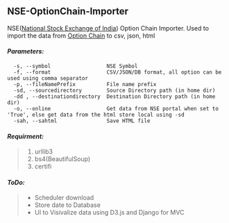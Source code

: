## NSE-OptionChain-Importer
NSE([National Stock Exchange of India](https://nseindia.com/)) Option Chain Importer.
Used to import the data from [Option Chain](https://nseindia.com/live_market/dynaContent/live_watch/option_chain/optionKeys.jsp) to csv, json, html

#### *Parameters:*
``` 
  -s, --symbol                  NSE Symbol
  -f, --format                  CSV/JSON/DB format, all option can be used using comma separator
  -p, --fileNamePrefix          File name prefix
  -sd, --sourcedirectory        Source Directory path (in home dir)
  -dd , --destinationdirectory  Destination Directory path (in home dir)
  -o, --online                  Get data from NSE portal when set to 'True', else get data from the html store local using -sd
  -sah, --sahtml                Save HTML file
```

#### *Requirment:*
> 1. urllib3
> 2. bs4(BeautifulSoup)
> 3. certifi

#### *ToDo:*
> * Scheduler download
> * Store date to Database
> * UI to Visivalize data using D3.js and Django for MVC



